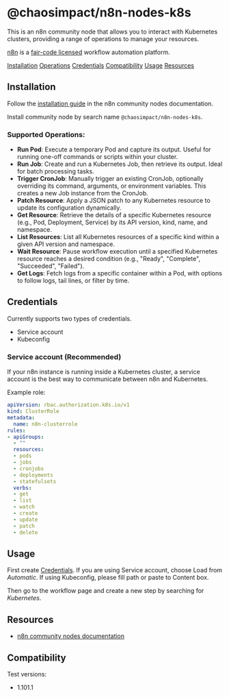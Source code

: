 # @chaosimpact/n8n-nodes-k8s

This is an n8n community node that allows you to interact with Kubernetes clusters, providing a range of operations to manage your resources.

[n8n](https://n8n.io/) is a [fair-code licensed](https://docs.n8n.io/reference/license/) workflow automation platform.

[Installation](#installation)
[Operations](#operations)
[Credentials](#credentials)
[Compatibility](#compatibility)
[Usage](#usage)
[Resources](#resources)

## Installation

Follow the [installation guide](https://docs.n8n.io/integrations/community-nodes/installation/) in the n8n community nodes documentation.

Install community node by search name `@chaosimpact/n8n-nodes-k8s`.

### Supported Operations:

*   **Run Pod**: Execute a temporary Pod and capture its output. Useful for running one-off commands or scripts within your cluster.
*   **Run Job**: Create and run a Kubernetes Job, then retrieve its output. Ideal for batch processing tasks.
*   **Trigger CronJob**: Manually trigger an existing CronJob, optionally overriding its command, arguments, or environment variables. This creates a new Job instance from the CronJob.
*   **Patch Resource**: Apply a JSON patch to any Kubernetes resource to update its configuration dynamically.
*   **Get Resource**: Retrieve the details of a specific Kubernetes resource (e.g., Pod, Deployment, Service) by its API version, kind, name, and namespace.
*   **List Resources**: List all Kubernetes resources of a specific kind within a given API version and namespace.
*   **Wait Resource**: Pause workflow execution until a specified Kubernetes resource reaches a desired condition (e.g., "Ready", "Complete", "Succeeded", "Failed").
*   **Get Logs**: Fetch logs from a specific container within a Pod, with options to follow logs, tail lines, or filter by time.

## Credentials

Currently supports two types of credentials.

- Service account
- Kubeconfig

### Service account (Recommended)

If your n8n instance is running inside a Kubernetes cluster, a service account is the best way to communicate between n8n and Kubernetes.

Example role:
```yaml
apiVersion: rbac.authorization.k8s.io/v1
kind: ClusterRole
metadata:
  name: n8n-clusterrole
rules:
- apiGroups:
  - ""
  resources:
  - pods
  - jobs
  - cronjobs
  - deployments
  - statefulsets
  verbs:
  - get
  - list
  - watch
  - create
  - update
  - patch
  - delete
```

## Usage

First create [Credentials](#credentials). If you are using Service account, choose Load from *Automatic*. If using Kubeconfig, please fill path or paste to Content box.

Then go to the workflow page and create a new step by searching for *Kubernetes*.

## Resources

* [n8n community nodes documentation](https://docs.n8n.io/integrations/#community-nodes)

## Compatibility

Test versions:
- 1.101.1
